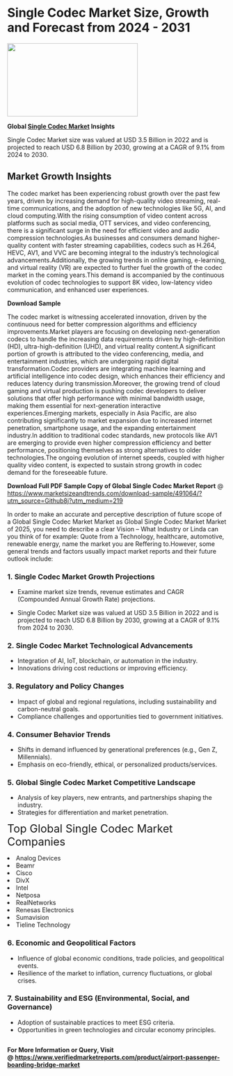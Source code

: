 <H1>Single Codec Market Size, Growth and Forecast from 2024 - 2031</H1><img class="aligncenter size-medium wp-image-584254" src="https://thirdeyenews.in/wp-content/uploads/2024/09/Global-Market-Research-300x168.jpeg" alt="" width="300" height="168" /><p><strong>Global&nbsp;<a href="https://www.marketsizeandtrends.com/download-sample/491064/?utm_source=Github8j?utm_medium=219">Single Codec Market</a> Insights</strong></p><p>Single Codec Market size was valued at USD 3.5 Billion in 2022 and is projected to reach USD 6.8 Billion by 2030, growing at a CAGR of 9.1% from 2024 to 2030.</p><p><h2>Market Growth Insights</h2> <p>The codec market has been experiencing robust growth over the past few years, driven by increasing demand for high-quality video streaming, real-time communications, and the adoption of new technologies like 5G, AI, and cloud computing.With the rising consumption of video content across platforms such as social media, OTT services, and video conferencing, there is a significant surge in the need for efficient video and audio compression technologies.As businesses and consumers demand higher-quality content with faster streaming capabilities, codecs such as H.264, HEVC, AV1, and VVC are becoming integral to the industry’s technological advancements.Additionally, the growing trends in online gaming, e-learning, and virtual reality (VR) are expected to further fuel the growth of the codec market in the coming years.This demand is accompanied by the continuous evolution of codec technologies to support 8K video, low-latency video communication, and enhanced user experiences.</p> <p><strong>Download Sample</strong></p> <p>The codec market is witnessing accelerated innovation, driven by the continuous need for better compression algorithms and efficiency improvements.Market players are focusing on developing next-generation codecs to handle the increasing data requirements driven by high-definition (HD), ultra-high-definition (UHD), and virtual reality content.A significant portion of growth is attributed to the video conferencing, media, and entertainment industries, which are undergoing rapid digital transformation.Codec providers are integrating machine learning and artificial intelligence into codec design, which enhances their efficiency and reduces latency during transmission.Moreover, the growing trend of cloud gaming and virtual production is pushing codec developers to deliver solutions that offer high performance with minimal bandwidth usage, making them essential for next-generation interactive experiences.Emerging markets, especially in Asia Pacific, are also contributing significantly to market expansion due to increased internet penetration, smartphone usage, and the expanding entertainment industry.In addition to traditional codec standards, new protocols like AV1 are emerging to provide even higher compression efficiency and better performance, positioning themselves as strong alternatives to older technologies.The ongoing evolution of internet speeds, coupled with higher quality video content, is expected to sustain strong growth in codec demand for the foreseeable future.</p> <p><span class=""><strong>Download Full PDF Sample Copy of Global Single Codec Market Report</strong> @ <a href="https://www.marketsizeandtrends.com/download-sample/491064/?utm_source=Github8j?utm_medium=219" target="_blank">https://www.marketsizeandtrends.com/download-sample/491064/?utm_source=Github8j?utm_medium=219</a></span></p><p>In order to make an accurate and perceptive description of future scope of a Global&nbsp;Single Codec Market Market as Global&nbsp;Single Codec Market Market of 2025, you need to describe a clear Vision &ndash; What Industry or Linda can you think of for example: Quote from a Technology, healthcare, automotive, renewable energy, name the market you are Reffering to.However, some general trends and factors usually impact market reports and their future outlook include:</p><h3>1.&nbsp;<strong>Single Codec Market Growth Projections</strong></h3><ul><li>Examine market size trends, revenue estimates and CAGR (Compounded Annual Growth Rate) projections.</li><li><p>Single Codec Market size was valued at USD 3.5 Billion in 2022 and is projected to reach USD 6.8 Billion by 2030, growing at a CAGR of 9.1% from 2024 to 2030.</p></li></ul><h3>2.&nbsp;<strong>Single Codec Market Technological Advancements</strong></h3><ul><li>Integration of AI, IoT, blockchain, or automation in the industry.</li><li>Innovations driving cost reductions or improving efficiency.</li></ul><h3>3.&nbsp;<strong>Regulatory and Policy Changes</strong></h3><ul><li>Impact of global and regional regulations, including sustainability and carbon-neutral goals.</li><li>Compliance challenges and opportunities tied to government initiatives.</li></ul><h3>4.&nbsp;<strong>Consumer Behavior Trends</strong></h3><ul><li>Shifts in demand influenced by generational preferences (e.g., Gen Z, Millennials).</li><li>Emphasis on eco-friendly, ethical, or personalized products/services.</li></ul><h3>5.&nbsp;<strong>Global Single Codec Market Competitive Landscape</strong></h3><ul><li>Analysis of key players, new entrants, and partnerships shaping the industry.</li><li>Strategies for differentiation and market penetration.</li></ul><p data-pm-slice="1 1 []"><span style="color: inherit; font-family: inherit; font-size: 25px;">Top Global Single Codec Market Companies</span></p><div class="" data-test-id=""><p><li>Analog Devices</li><li> Beamr</li><li> Cisco</li><li> DivX</li><li> Intel</li><li> Netposa</li><li> RealNetworks</li><li> Renesas Electronics</li><li> Sumavision</li><li> Tieline Technology</li></p></div><h3>6.&nbsp;<strong>Economic and Geopolitical Factors</strong></h3><ul><li>Influence of global economic conditions, trade policies, and geopolitical events.</li><li>Resilience of the market to inflation, currency fluctuations, or global crises.</li></ul><h3>7.&nbsp;<strong>Sustainability and ESG (Environmental, Social, and Governance)</strong></h3><ul><li>Adoption of sustainable practices to meet ESG criteria.</li><li>Opportunities in green technologies and circular economy principles.</li></ul><h2><strong style="font-size: 14px;">For More Information or Query, Visit @&nbsp;</strong><a style="background-color: #ffffff; font-size: 14px;" href="https://www.marketsizeandtrends.com/report/single-codec-market/" target="_blank">https://www.verifiedmarketreports.com/product/airport-passenger-boarding-bridge-market</a></h2>